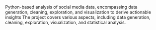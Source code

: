 Python-based analysis of social media data, encompassing data generation, cleaning, exploration, and visualization to derive actionable insights The project covers various aspects, including data generation, cleaning, exploration, visualization, and statistical analysis.
